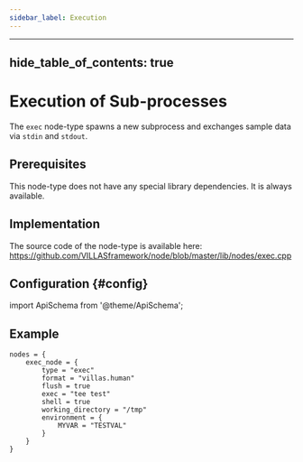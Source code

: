 ```yaml
---
sidebar_label: Execution
---
```


---
hide_table_of_contents: true
---

# Execution of Sub-processes

The `exec` node-type spawns a new subprocess and exchanges sample data via `stdin` and `stdout`.

## Prerequisites

This node-type does not have any special library dependencies. It is always available.

## Implementation

The source code of the node-type is available here:
https://github.com/VILLASframework/node/blob/master/lib/nodes/exec.cpp

## Configuration {#config}

import ApiSchema from '@theme/ApiSchema';

<ApiSchema id="node" example pointer="#/components/schemas/exec" />

## Example

``` url="external/node/etc/examples/nodes/exec.conf" title="node/etc/examples/nodes/exec.conf"
nodes = {
	exec_node = {
		type = "exec"
		format = "villas.human"
		flush = true
		exec = "tee test"
		shell = true
		working_directory = "/tmp"
		environment = {
			MYVAR = "TESTVAL"
		}
	}
}
```
